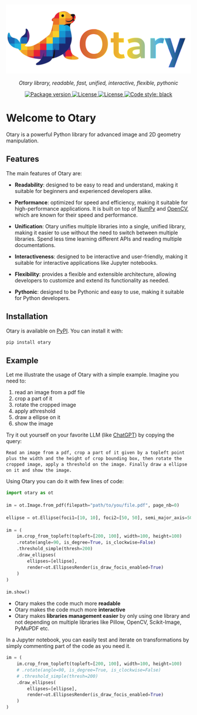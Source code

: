 <p align="center">
  <a href="">
    <img src="docs/img/logo-withname-bg-transparent.png" alt="Otary">
</a>
</p>

<p align="center">
    <em>Otary library, readable, fast, unified, interactive, flexible, pythonic</em>
</p>

<p align="center">
<a href="https://pypi.org/project/otary" target="_blank">
    <img src="https://img.shields.io/pypi/v/otary?color=blue&label=pypi" alt="Package version">
</a>
<a href="https://pypi.org/project/otary" target="_blank">
    <img src="https://img.shields.io/pypi/pyversions/otary?color=blue&label=python" alt="License">
</a>
<a href="https://pypi.org/project/otary" target="_blank">
    <img src="https://img.shields.io/github/license/poupeaua/otary?color=8A2BE2&label=license" alt="License">
</a>
<a href="https://github.com/poupeaua/otary"><img alt="Code style: black" src="https://img.shields.io/badge/code%20style-black-000000.svg"></a>

</p>

# Welcome to Otary

Otary is a powerful Python library for advanced image and 2D geometry manipulation.

## Features

The main features of Otary are:

- **Readability**: designed to be easy to read and understand, making it suitable for beginners and experienced developers alike.

- **Performance**: optimized for speed and efficiency, making it suitable for high-performance applications. It is built on top of [NumPy](https://numpy.org) and [OpenCV](https://opencv.org), which are known for their speed and performance.

- **Unification**: Otary unifies multiple libraries into a single, unified library, making it easier to use without the need to switch between multiple libraries. Spend less time learning different APIs and reading multiple documentations.

- **Interactiveness**: designed to be interactive and user-friendly, making it suitable for interactive applications like Jupyter notebooks.

- **Flexibility**: provides a flexible and extensible architecture, allowing developers to customize and extend its functionality as needed.

- **Pythonic**: designed to be Pythonic and easy to use, making it suitable for Python developers.

## Installation

Otary is available on [PyPI](https://pypi.org/project/otary/). You can install it with:

```bash
pip install otary
```

## Example

Let me illustrate the usage of Otary with a simple example. Imagine you need to:

1. read an image from a pdf file
2. crop a part of it
3. rotate the cropped image
4. apply athreshold
5. draw a ellipse on it
6. show the image

Try it out yourself on your favorite LLM (like [ChatGPT](https://chatgpt.com/)) by copying the query:

```text
Read an image from a pdf, crop a part of it given by a topleft point plus the width and the height of crop bounding box, then rotate the cropped image, apply a threshold on the image. Finally draw a ellipse on it and show the image.
```

Using Otary you can do it with few lines of code:


```python
import otary as ot

im = ot.Image.from_pdf(filepath="path/to/you/file.pdf", page_nb=0)

ellipse = ot.Ellipse(foci1=[10, 10], foci2=[50, 50], semi_major_axis=50)

im = (
    im.crop_from_topleft(topleft=[200, 100], width=100, height=100)
    .rotate(angle=90, is_degree=True, is_clockwise=False)
    .threshold_simple(thresh=200)
    .draw_ellipses(
        ellipses=[ellipse],
        render=ot.EllipsesRender(is_draw_focis_enabled=True)
    )
)

im.show()
```

- Otary makes the code much more **readable**
- Otary makes the code much more **interactive**
- Otary makes **libraries management easier** by only using one library and not depending on multiple libraries like Pillow, OpenCV, Scikit-Image, PyMuPDF etc.


In a Jupyter notebook, you can easily test and iterate on transformations by simply commenting part of the code as you need it.

```python
im = (
    im.crop_from_topleft(topleft=[200, 100], width=100, height=100)
    # .rotate(angle=90, is_degree=True, is_clockwise=False)
    # .threshold_simple(thresh=200)
    .draw_ellipses(
        ellipses=[ellipse],
        render=ot.EllipsesRender(is_draw_focis_enabled=True)
    )
)
```
